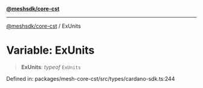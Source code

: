 [**@meshsdk/core-cst**](../README.md)

***

[@meshsdk/core-cst](../globals.md) / ExUnits

# Variable: ExUnits

> **ExUnits**: *typeof* `ExUnits`

Defined in: packages/mesh-core-cst/src/types/cardano-sdk.ts:244
